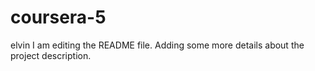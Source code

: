 # coursera-5
elvin
I am editing the README file. Adding some more details about the project description.
